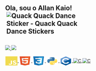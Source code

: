## Ola, sou o Allan Kaio! <img align="center" src="https://media.tenor.com/stiDFtMrzPkAAAAi/quack-quack-dance.gif" width="30" height="35" alt="Quack Quack Dance Sticker - Quack Quack Dance Stickers" style="max-width: 294px; background-color: unset; margin-left: 4px; margin-bottom: 14px"> 
  <div align="center" style="display: inline-block">
    <a href="https://github.com/AllanKaio21">
    <img height="180em" src="https://github-readme-stats.vercel.app/api?username=AllanKaio21&show_icons=true&theme=dracula&include_all_commits=true&count_private=true"/>
    <img height="180em" src="https://github-readme-stats.vercel.app/api/top-langs/?username=AllanKaio21&layout=compact&langs_count=7&theme=dracula"/>
  </div>
  <div style="display: inline_block"><br>
    <img align="center" alt="JavaScript" height="30" width="40" src="https://raw.githubusercontent.com/devicons/devicon/master/icons/javascript/javascript-plain.svg">
    <img align="center" alt="HTML" height="30" width="40" src="https://raw.githubusercontent.com/devicons/devicon/master/icons/html5/html5-original.svg">
    <img align="center" alt="CSS" height="30" width="40" src="https://raw.githubusercontent.com/devicons/devicon/master/icons/css3/css3-original.svg">
    <img align="center" alt="Python" height="30" width="40" src="https://raw.githubusercontent.com/devicons/devicon/master/icons/python/python-original.svg">
    <img align="center" alt="C" height="30" width="40" src="https://raw.githubusercontent.com/devicons/devicon/master/icons/c/c-original.svg">
    <img align="center" alt="C" height="30" width="40" src="https://cdn.jsdelivr.net/gh/devicons/devicon/icons/cplusplus/cplusplus-original.svg">
    <img align="center" alt="C" height="30" width="40" src="https://cdn.jsdelivr.net/gh/devicons/devicon/icons/php/php-plain.svg">
  </div>
